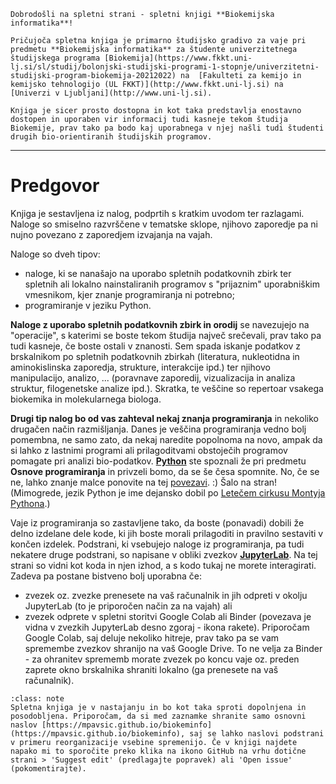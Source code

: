 
```{note}
Dobrodošli na spletni strani - spletni knjigi **Biokemijska informatika**!

Pričujoča spletna knjiga je primarno študijsko gradivo za vaje pri predmetu **Biokemijska informatika** za študente univerzitetnega študijskega programa [Biokemija](https://www.fkkt.uni-lj.si/sl/studij/bolonjski-studijski-programi-1-stopnje/univerzitetni-studijski-program-biokemija-20212022) na  [Fakulteti za kemijo in kemijsko tehnologijo (UL FKKT)](http://www.fkkt.uni-lj.si) na [Univerzi v Ljubljani](http://www.uni-lj.si).

Knjiga je sicer prosto dostopna in kot taka predstavlja enostavno dostopen in uporaben vir informacij tudi kasneje tekom študija Biokemije, prav tako pa bodo kaj uporabnega v njej našli tudi študenti drugih bio-orientiranih študijskih programov.
```

---
Predgovor
====

Knjiga je sestavljena iz nalog, podprtih s kratkim uvodom ter razlagami. Naloge so smiselno razvrščene v tematske sklope, njihovo zaporedje pa ni nujno povezano z zaporedjem izvajanja na vajah.

Naloge so dveh tipov:
- naloge, ki se nanašajo na uporabo spletnih podatkovnih zbirk ter spletnih ali lokalno nainstaliranih programov s "prijaznim" uporabniškim vmesnikom, kjer znanje programiranja ni potrebno; 
- programiranje v jeziku Python.

**Naloge z uporabo spletnih podatkovnih zbirk in orodij** se navezujejo na "operacije", s katerimi se boste tekom študija največ srečevali, prav tako pa tudi kasneje, če boste ostali v znanosti. Sem spada iskanje podatkov z brskalnikom po spletnih podatkovnih zbirkah (literatura, nukleotidna in aminokislinska zaporedja, strukture, interakcije ipd.) ter njihovo manipulacijo, analizo, ... (poravnave zaporedij, vizualizacija in analiza struktur, filogenetske analize ipd.). Skratka, te veščine so repertoar vsakega biokemika in molekularnega biologa.

**Drugi tip nalog bo od vas zahteval nekaj znanja programiranja** in nekoliko drugačen način razmišljanja. Danes je veščina programiranja vedno bolj pomembna, ne samo zato, da nekaj naredite popolnoma na novo, ampak da si lahko z lastnimi programi ali prilagoditvami obstoječih programov pomagate pri analizi bio-podatkov. [**Python**](https://www.python.org) ste spoznali že pri predmetu **Osnove programiranja** in privzeli bomo, da se še česa spomnite. No, če se ne, lahko znanje malce ponovite na tej [povezavi](https://www.youtube.com/watch?v=T7UqhDs8zj4&t=18s). :) Šalo na stran! (Mimogrede, jezik Python je ime dejansko dobil po [Letečem cirkusu Montyja Pythona](https://sl.wikipedia.org/wiki/Monty_Python).)

Vaje iz programiranja so zastavljene tako, da boste (ponavadi) dobili že delno izdelane dele kode, ki jih boste morali prilagoditi in pravilno sestaviti v končen izdelek. Podstrani, ki vsebujejo naloge iz programiranja, pa tudi nekatere druge podstrani, so napisane v obliki zvezkov [**JupyterLab**](priloge/jupyterlab.ipynb). Na tej strani so vidni kot koda in njen izhod, a s kodo tukaj ne morete interagirati. Zadeva pa postane bistveno bolj uporabna če:
- zvezek oz. zvezke prenesete na vaš računalnik in jih odpreti v okolju JupyterLab (to je priporočen način za na vajah) ali
- zvezek odprete v spletni storitvi Google Colab ali Binder (povezava je vidna v zvezkih JupyterLab desno zgoraj - ikona rakete). Priporočam Google Colab, saj deluje nekoliko hitreje, prav tako pa se vam spremembe zvezkov shranijo na vaš Google Drive. To ne velja za Binder - za ohranitev sprememb morate zvezek po koncu vaje oz. preden zaprete okno brskalnika shraniti lokalno (ga prenesete na vaš računalnik).

```{admonition} Opomba
:class: note
Spletna knjiga je v nastajanju in bo kot taka sproti dopolnjena in posodobljena. Priporočam, da si med zaznamke shranite samo osnovni naslov [https://mpavsic.github.io/biokeminfo](https://mpavsic.github.io/biokeminfo), saj se lahko naslovi podstrani v primeru reorganizacije vsebine spremenijo. Če v knjigi najdete napako mi to sporočite preko klika na ikono GitHub na vrhu dotične strani > 'Suggest edit' (predlagajte popravek) ali 'Open issue' (pokomentirajte).
```